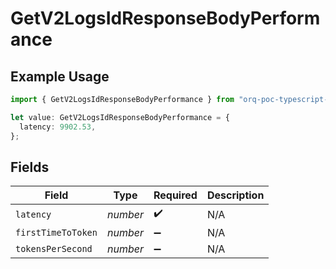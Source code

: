 # GetV2LogsIdResponseBodyPerformance

## Example Usage

```typescript
import { GetV2LogsIdResponseBodyPerformance } from "orq-poc-typescript-multi-env-version/models/operations";

let value: GetV2LogsIdResponseBodyPerformance = {
  latency: 9902.53,
};
```

## Fields

| Field              | Type               | Required           | Description        |
| ------------------ | ------------------ | ------------------ | ------------------ |
| `latency`          | *number*           | :heavy_check_mark: | N/A                |
| `firstTimeToToken` | *number*           | :heavy_minus_sign: | N/A                |
| `tokensPerSecond`  | *number*           | :heavy_minus_sign: | N/A                |